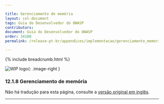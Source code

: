 ```yaml
---

title: Gerenciamento de memória
layout: col-document
tags: Guia do Desenvolvedor do OWASP
contributors:
document: Guia do Desenvolvedor do OWASP
order: 34180
permalink: /release-pt-br/appendices/implementacao/gerenciamento_memoria/

---
```


{% include breadcrumb.html %}

<style type="text/css">
.image-right {
  height: 180px;
  display: block;
  margin-left: auto;
  margin-right: auto;
  float: right;
}
</style>

![WIP logo](../../../assets/images/dg_wip.png "Trabalho em andamento"){: .image-right }

### 12.1.8 Gerenciamento de memória

Não há tradução para esta página, consulte a [versão original em inglês][release140108].

----

[release140108]: https://github.com/OWASP/www-project-developer-guide/blob/main/draft/14-appendices/01-implementation-dos-donts/08-memory-management.md

